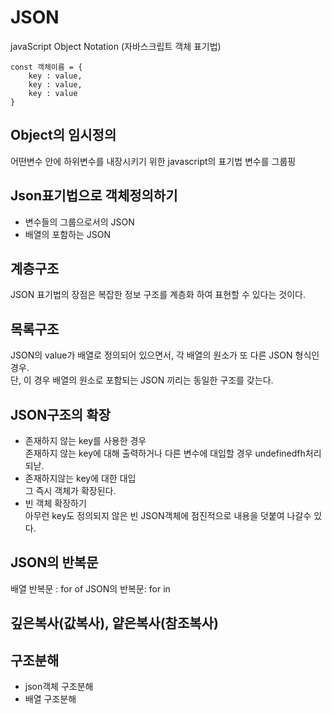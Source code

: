 # JSON
javaScript Object Notation (자바스크립트 객체 표기법)
```
const 객체이름 = {
    key : value,
    key : value,
    key : value
}
```

## Object의 임시정의 
어떤변수 안에 하위변수를 내장시키기 위한 javascript의 표기법
변수를 그룹핑

## Json표기법으로 객체정의하기
  - 변수들의 그룹으로서의 JSON
  - 배열의 포함하는 JSON
  
## 계층구조
JSON 표기법의 장점은 복잡한 정보 구조를 계층화 하여 표현할 수 있다는 것이다.

## 목록구조
JSON의 value가 배열로 정의되어 있으면서, 각 배열의 원소가 또 다른 JSON 형식인 경우.   
단, 이 경우 배열의 원소로 포함되는 JSON 끼리는 동일한 구조를 갖는다.

## JSON구조의 확장 
  - 존재하지 않는 key를 사용한 경우   
    존재하지 않는 key에 대해 출력하거나 다른 변수에 대입할 경우 undefinedfh처리되낟.
  - 존재하지않는 key에 대한 대입   
    그 즉시 객체가 확장된다.
  - 빈 객체 확장하기   
    아무런 key도 정의되지 않은 빈 JSON객체에 점진적으로 내용을 덧붙여 나갈수 있다.

## JSON의 반복문 
배열 반복문 : for of
JSON의 반복문: for in

## 깊은복사(값복사), 얕은복사(참조복사)

## 구조분해
 - json객체 구조분해
 - 배열 구조분해


